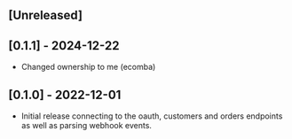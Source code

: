 ## [Unreleased]

## [0.1.1] - 2024-12-22

- Changed ownership to me (ecomba)

## [0.1.0] - 2022-12-01

- Initial release connecting to the oauth, customers and orders endpoints as well as parsing webhook events.
